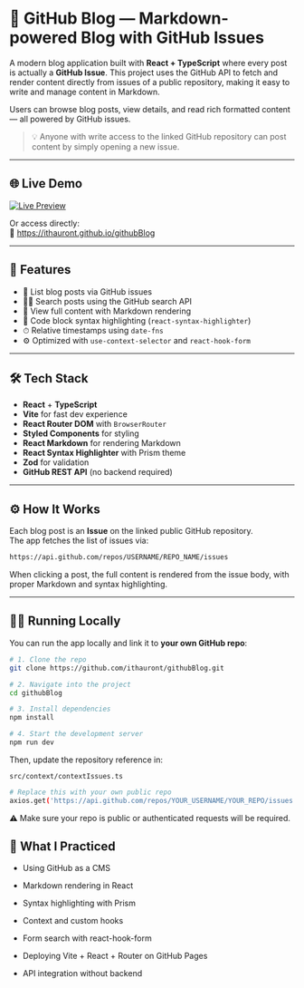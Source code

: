 # 📝 GitHub Blog — Markdown-powered Blog with GitHub Issues

A modern blog application built with **React + TypeScript** where every post is actually a **GitHub Issue**. This project uses the GitHub API to fetch and render content directly from issues of a public repository, making it easy to write and manage content in Markdown.

Users can browse blog posts, view details, and read rich formatted content — all powered by GitHub issues.

> 💡 Anyone with write access to the linked GitHub repository can post content by simply opening a new issue.

---

## 🌐 Live Demo

[![Live Preview](https://img.shields.io/badge/Live%20Preview-Click%20Here-blue?style=for-the-badge)](https://ithauront.github.io/githubBlog)

Or access directly:  
🔗 https://ithauront.github.io/githubBlog

---

## 🚀 Features

- 📄 List blog posts via GitHub issues
- 🕵️‍♀️ Search posts using the GitHub search API
- 🧾 View full content with Markdown rendering
- 🧠 Code block syntax highlighting (`react-syntax-highlighter`)
- ⏱ Relative timestamps using `date-fns`
- ⚙️ Optimized with `use-context-selector` and `react-hook-form`

---

## 🛠️ Tech Stack

- **React** + **TypeScript**
- **Vite** for fast dev experience
- **React Router DOM** with `BrowserRouter`
- **Styled Components** for styling
- **React Markdown** for rendering Markdown
- **React Syntax Highlighter** with Prism theme
- **Zod** for validation
- **GitHub REST API** (no backend required)

---

## ⚙️ How It Works

Each blog post is an **Issue** on the linked public GitHub repository.  
The app fetches the list of issues via:
```bash
https://api.github.com/repos/USERNAME/REPO_NAME/issues
```

When clicking a post, the full content is rendered from the issue body, with proper Markdown and syntax highlighting.

---

## 👨‍💻 Running Locally

You can run the app locally and link it to **your own GitHub repo**:

```bash
# 1. Clone the repo
git clone https://github.com/ithauront/githubBlog.git

# 2. Navigate into the project
cd githubBlog

# 3. Install dependencies
npm install

# 4. Start the development server
npm run dev
```
Then, update the repository reference in:

``` src/context/contextIssues.ts ```


```bash
# Replace this with your own public repo
axios.get('https://api.github.com/repos/YOUR_USERNAME/YOUR_REPO/issues')
```
⚠️ Make sure your repo is public or authenticated requests will be required.

## 🧠 What I Practiced

  * Using GitHub as a CMS

  * Markdown rendering in React

  * Syntax highlighting with Prism

  * Context and custom hooks

  * Form search with react-hook-form

  * Deploying Vite + React + Router on GitHub Pages

  * API integration without backend
